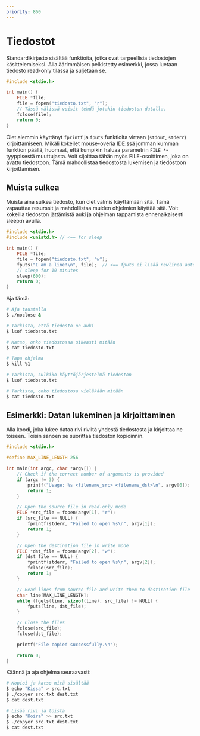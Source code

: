 ```yaml
---
priority: 860
---
```


# Tiedostot

Standardikirjasto sisältää funktioita, jotka ovat tarpeellisia tiedostojen käsittelemiseksi. Alla äärimmäisen pelkistetty esimerkki, jossa luetaan tiedosto read-only tilassa ja suljetaan se.

```c
#include <stdio.h>

int main() {
    FILE *file;
    file = fopen("tiedosto.txt", "r");
    // Tässä välissä voisit tehdä jotakin tiedoston datalla.
    fclose(file);
    return 0;
}
```

Olet aiemmin käyttänyt `fprintf` ja `fputs` funktioita virtaan (`stdout`, `stderr`) kirjoittamiseen. Mikäli kokeilet mouse-overia IDE:ssä jomman kumman funktion päällä, huomaat, että kumpikin haluaa parametrin `FILE *`-tyyppisestä muuttujasta. Voit sijoittaa tähän myös FILE-osoittimen, joka on avattu tiedostoon. Tämä mahdollistaa tiedostosta lukemisen ja tiedostoon kirjoittamisen.

## Muista sulkea
 
Muista aina sulkea tiedosto, kun olet valmis käyttämään sitä. Tämä vapauttaa resurssit ja mahdollistaa muiden ohjelmien käyttää sitä. Voit kokeilla tiedoston jättämistä auki ja ohjelman tappamista ennenaikaisesti sleep:n avulla.


```c title="noclose.c"
#include <stdio.h>
#include <unistd.h> // <== for sleep

int main() {
    FILE *file;
    file = fopen("tiedosto.txt", "w");
    fputs("I am a line!\n", file);  // <== fputs ei lisää newlinea automaattisesti
    // sleep for 10 minutes
    sleep(600);
    return 0;
}
```

Aja tämä:

```bash title="Bash"
# Aja taustalla
$ ./noclose &

# Tarkista, että tiedosto on auki
$ lsof tiedosto.txt

# Katso, onko tiedostossa oikeasti mitään
$ cat tiedosto.txt

# Tapa ohjelma
$ kill %1

# Tarkista, sulkiko käyttöjärjestelmä tiedoston
$ lsof tiedosto.txt

# Tarkista, onko tiedostosa vieläkään mitään
$ cat tiedosto.txt
```

## Esimerkki: Datan lukeminen ja kirjoittaminen

Alla koodi, joka lukee dataa rivi riviltä yhdestä tiedostosta ja kirjoittaa ne toiseen. Toisin sanoen se suorittaa tiedoston kopioinnin.

```c title="copyer.c"
#include <stdio.h>

#define MAX_LINE_LENGTH 256

int main(int argc, char *argv[]) {
    // Check if the correct number of arguments is provided
    if (argc != 3) {
        printf("Usage: %s <filename_src> <filename_dst>\n", argv[0]);
        return 1;
    }

    // Open the source file in read-only mode
    FILE *src_file = fopen(argv[1], "r");
    if (src_file == NULL) {
        fprintf(stderr, "Failed to open %s\n", argv[1]);
        return 1;
    }

    // Open the destination file in write mode
    FILE *dst_file = fopen(argv[2], "w");
    if (dst_file == NULL) {
        fprintf(stderr, "Failed to open %s\n", argv[2]);
        fclose(src_file);
        return 1;
    }

    // Read lines from source file and write them to destination file
    char line[MAX_LINE_LENGTH];
    while (fgets(line, sizeof(line), src_file) != NULL) {
        fputs(line, dst_file);
    }

    // Close the files
    fclose(src_file);
    fclose(dst_file);

    printf("File copied successfully.\n");

    return 0;
}
```

Käännä ja aja ohjelma seuraavasti:

```bash title="Bash"
# Kopioi ja katso mitä sisältää
$ echo "Kissa" > src.txt
$ ./copyer src.txt dest.txt
$ cat dest.txt

# Lisää rivi ja toista
$ echo "Koira" >> src.txt
$ ./copyer src.txt dest.txt
$ cat dest.txt
```
